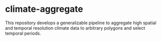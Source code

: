 # climate-aggregate
This repository develops a generalizable pipeline to aggregate high spatial and temporal resolution climate data to arbitrary polygons and select temporal periods. 
